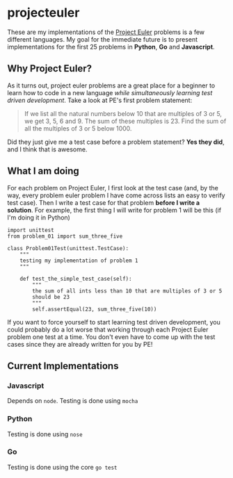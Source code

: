# projecteuler

These are my implementations of the [Project Euler](http://projecteuler.net/) problems is a few different languages. My goal for the immediate future is to present implementations for the first 25 problems in **Python**, **Go** and **Javascript**. 

## Why Project Euler?
As it turns out, project euler problems are a great place for a beginner to learn how to code in a new language *while simultaneously learning test driven development*. Take a look at PE's first problem statement:

>If we list all the natural numbers below 10 
>that are multiples of 3 or 5, we get 3, 5, 6 and 9. 
> The sum of these multiples is 23. 
> Find the sum of all the multiples of 3 or 5 below 1000.

Did they just give me a test case before a problem statement? **Yes they did**, and I think that is awesome. 

## What I am doing
For each problem on Project Euler, I first look at the test case (and, by the way, every problem euler problem I have come across lists an easy to verify test case). Then I write a test case for that problem **before I write a solution**. For example, the first thing I will write for problem 1 will be this (if I'm doing it in Python)

    import unittest
    from problem_01 import sum_three_five
    
    class Problem01Test(unittest.TestCase):
        """
        testing my implementation of problem 1
        """
        
        def test_the_simple_test_case(self):
            """
            the sum of all ints less than 10 that are multiples of 3 or 5
            should be 23
            """
            self.assertEqual(23, sum_three_five(10))
           
If you want to force yourself to start learning test driven development, you could probably do a lot worse that working through each Project Euler problem one test at a time. You don't even have to come up with the test cases since they are already written for you by PE!

## Current Implementations

### Javascript
Depends on `node`. Testing is done using `mocha`

### Python
Testing is done using `nose`

### Go
Testing is done using the core `go test`
